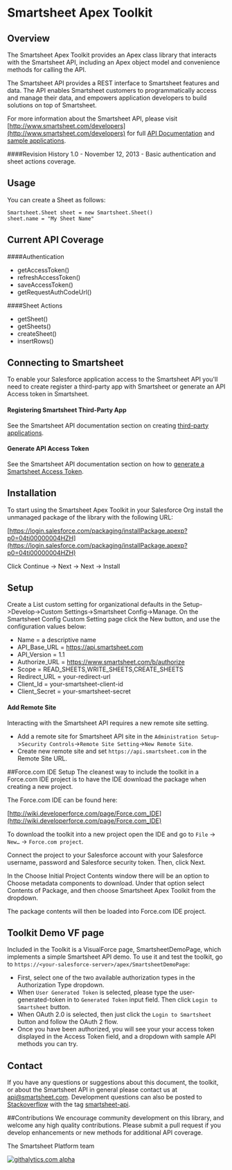  
# Smartsheet Apex Toolkit
## Overview
The Smartsheet Apex Toolkit provides an Apex class library that interacts with the Smartsheet API, including an Apex object model and convenience methods for calling the API.

The Smartsheet API provides a REST interface to Smartsheet features and data. The API enables Smartsheet customers to programmatically access and manage their data, and empowers application developers to build solutions on top of Smartsheet.

For more information about the Smartsheet API, please visit [http://www.smartsheet.com/developers](http://www.smartsheet.com/developers) for full [API Documentation](http://www.smartsheet.com/developers/api-documentation) and [sample applications](https://www.smartsheet.com/developers/apps).

####Revision History
1.0 - November 12, 2013 - Basic authentication and sheet actions coverage.

## Usage
You can create a Sheet as follows: 
	
	Smartsheet.Sheet sheet = new Smartsheet.Sheet()
	sheet.name = "My Sheet Name"


## Current API Coverage

####Authentication

* getAccessToken()
* refreshAccessToken()
* saveAccessToken()	
* getRequestAuthCodeUrl()
	
####Sheet Actions	
* getSheet()
* getSheets()
* createSheet()
* insertRows()
 
## Connecting to Smartsheet
To enable your Salesforce application access to the Smartsheet API you'll need to create register a third-party app with Smartsheet or generate an API Access token in Smartsheet.

#### Registering Smartsheet Third-Party App
See the Smartsheet API documentation section on creating [third-party applications](http://www.smartsheet.com/developers/api-documentation#h.opcwlo3avvxk).

#### Generate API Access Token
See the Smartsheet API documentation section on how to [generate a Smartsheet Access Token](http://www.smartsheet.com/developers/api-documentation#h.5osh0dl59e5m).


## Installation
To start using the Smartsheet Apex Toolkit in your Salesforce Org install the unmanaged package of the library with the following URL:
 
[https://login.salesforce.com/packaging/installPackage.apexp?p0=04ti00000004HZH](https://login.salesforce.com/packaging/installPackage.apexp?p0=04ti00000004HZH)

Click Continue -> Next -> Next -> Install

## Setup
Create a List custom setting for organizational defaults in the Setup->Develop->Custom Settings->Smartsheet Config->Manage. On the Smartsheet Config Custom Setting page click the New button, and use the configuration values below:

* Name = a descriptive name  
* API_Base_URL = https://api.smartsheet.com
* API_Version = 1.1
* Authorize_URL = https://www.smartsheet.com/b/authorize
* Scope = READ_SHEETS,WRITE_SHEETS,CREATE_SHEETS 
* Redirect_URL = your-redirect-url
* Client_Id = your-smartsheet-client-id
* Client_Secret = your-smartsheet-secret

#### Add Remote Site
Interacting with the Smartsheet API requires a new remote site setting.

- Add a remote site for Smartsheet API site in the `Administration Setup`->`Security Controls`->`Remote Site Setting`->`New Remote Site`. 
- Create new remote site and set `https://api.smartsheet.com` in the Remote Site URL.


##Force.com IDE Setup
The cleanest way to include the toolkit in a Force.com IDE project is to have the IDE download the package when creating a new project.

The Force.com IDE can be found here:

[http://wiki.developerforce.com/page/Force.com_IDE](http://wiki.developerforce.com/page/Force.com_IDE)

To download the toolkit into a new project open the IDE and go to `File` -> `New…` -> `Force.com project`.

Connect the project to your Salesforce account with your Salesforce username, password and Salesforce security token. Then, click Next.

In the Choose Initial Project Contents window there will be an option to Choose metadata components to download. Under that option select Contents of Package, and then choose Smartsheet Apex Toolkit from the dropdown. 

The package contents will then be loaded into Force.com IDE project.


## Toolkit Demo VF page
Included in the Toolkit is a VisualForce page, SmartsheetDemoPage, which implements a simple Smartsheet API demo. To use it and test the toolkit, go to `https://<your-salesforce-server>/apex/SmartsheetDemoPage`:

- First, select one of the two available authorization types in the Authorization Type dropdown.
- When `User Generated Token` is selected, please type the user-generated-token in to `Generated Token` input field. Then click `Login to Smartsheet` button.
- When OAuth 2.0 is selected, then just click the `Login to Smartsheet` button and follow the OAuth 2 flow.
- Once you have been authorized, you will see your your access token displayed in the Access Token field, and a dropdown with sample API methods you can try.


## Contact
If you have any questions or suggestions about this document, the toolkit, or about the Smartsheet API in general please contact us at api@smartsheet.com. Development questions can also be posted to [Stackoverflow](http://stackoverflow.com/) with the tag [smartsheet-api](http://stackoverflow.com/questions/tagged/smartsheet-api).

##Contributions
We encourage community development on this library, and welcome any high quality contributions. Please submit a pull request if you develop enhancements or new methods for additional API coverage.


The Smartsheet Platform team


[![githalytics.com alpha](https://cruel-carlota.pagodabox.com/7b122c2a7e23b4e0fda2ce7bcb2b5d07 "githalytics.com")](http://githalytics.com/smartsheet-platform/Smartsheet-Apex-Toolkit) 
